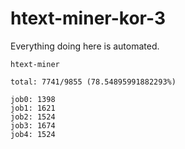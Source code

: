 # htext-miner-kor-3

Everything doing here is automated.

```
htext-miner

total: 7741/9855 (78.54895991882293%)

job0: 1398
job1: 1621
job2: 1524
job3: 1674
job4: 1524
```